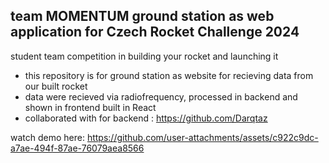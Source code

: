 ## team MOMENTUM ground station as web application for Czech Rocket Challenge 2024
student team competition in building your rocket and launching it

- this repository is for ground station as website for recieving data from our built rocket
- data were recieved via radiofrequency, processed in backend and shown in frontend built in React
- collaborated with for backend : https://github.com/Darqtaz

watch demo here:
https://github.com/user-attachments/assets/c922c9dc-a7ae-494f-87ae-76079aea8566

